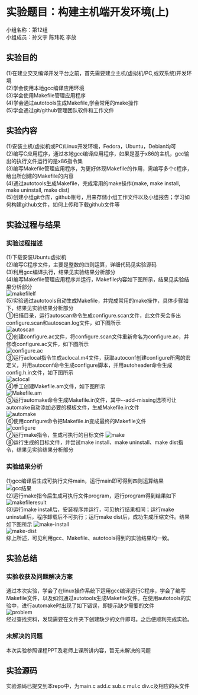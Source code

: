 # 实验题目：构建主机端开发环境(上)
小组名称：第12组  
小组成员：孙文宇 陈玮乾 李放  
## 实验目的
(1)在建立交叉编译开发平台之前，首先需要建立主机(虚拟机/PC,或双系统)开发环境  
(2)学会使用本地gcc编译应用环境  
(3)学会使用Makefile管理应用程序  
(4)学会通过autotools生成Makefile,学会常用的make操作  
(5)学会通过git/github管理团队软件和工作文件  
## 实验内容
(1)安装主机(虚拟机或PC)Linux开发环境，Fedora，Ubuntu，Debian均可  
(2)编写C应用程序，通过本地gcc编译应用程序，如果是基于x86的主机，gcc输出的执行文件运行的是x86指令集  
(3)编写Makefile管理应用程序，为更好体现Makefile的作用，需编写多个c程序，给出所创建的Makefile的内容  
(4)通过autotools生成Makefile，完成常用的make操作(make, make install, make uninstall, make dist)  
(5)创建小组git仓库，github账号，用来存储小组工作文件以及小组报告；学习如何构建github文件，如何上传和下载github文件等  
## 实验过程与结果
### 实验过程描述
(1)下载安装Ubuntu虚拟机  
(2)编写C程序文件，主要是整数的四则运算，详细代码见实验源码  
(3)利用gcc编译执行，结果见实验结果分析部分  
(4)编写Makefile管理应用程序并运行，Makefile内容如下图所示，结果见实验结果分析部分    
![makefilelf](https://github.com/HaloTrouvaille/Embedded-Software-Group-12/blob/master/makefilelf.png)  
(5)实验通过autotools自动生成Makefile，并完成常用的make操作，具体步骤如下，结果见实验结果分析部分  
①扫描目录，运行autoscan命令生成configure.scan文件，此文件夹会多出configure.scan和autoscan.log文件，如下图所示  
![autoscan](https://github.com/HaloTrouvaille/Embedded-Software-Group-12/blob/master/autoscan.png)  
②创建configure.ac文件，将configure.scan文件重新命名为configure.ac，并修改configure.ac文件，如下图所示  
![configure.ac](https://github.com/HaloTrouvaille/Embedded-Software-Group-12/blob/master/configure.ac.png)  
③运行aclocal指令生成aclocal.m4文件，获取autoconf创建configure所需的宏定义，并用autoconf命令生成configure脚本，并用autoheader命令生成config.h.in文件，如下图所示  
![aclocal](https://github.com/HaloTrouvaille/Embedded-Software-Group-12/blob/master/aclocal.png)  
④手工创建Makefile.am文件，如下图所示  
![Makefile.am](https://github.com/HaloTrouvaille/Embedded-Software-Group-12/blob/master/Makefile.am.png)  
⑤运行automake命令生成Makefile.in文件，其中--add-missing选项可让automake自动添加必要的模板文件，生成Makefile.in文件  
![automake](https://github.com/HaloTrouvaille/Embedded-Software-Group-12/blob/master/automake.png)  
⑥使用configure命令把Makefile.in变成最终的Makefile文件  
![configure](https://github.com/HaloTrouvaille/Embedded-Software-Group-12/blob/master/configure.png)  
⑦运行make指令，生成可执行的目标文件
![make](https://github.com/HaloTrouvaille/Embedded-Software-Group-12/blob/master/make.png)  
⑧运行生成的目标文件，并尝试make install、make uninstall、make dist指令，结果见实验结果分析部分  
### 实验结果分析
(1)gcc编译后生成可执行文件main，运行main即可得到四则运算结果  
![gcc结果](https://github.com/HaloTrouvaille/Embedded-Software-Group-12/blob/master/gcc结果.png)  
(2)运行make指令后生成可执行文件program，运行program得到结果如下  
![makefileresult](https://github.com/HaloTrouvaille/Embedded-Software-Group-12/blob/master/makefileresult.png)  
(3)运行make install后，安装程序并运行，可见执行结果相同；运行make uninstall后，程序卸载后不可执行；运行make dist后，成功生成压缩文件。结果如下图所示
![make-install](https://github.com/HaloTrouvaille/Embedded-Software-Group-12/blob/master/make-install.png)  
![make-dist](https://github.com/HaloTrouvaille/Embedded-Software-Group-12/blob/master/make-dist.png)  
综上所述，可见利用gcc、Makefile、autotools得到的实验结果均一致。  
## 实验总结
### 实验收获及问题解决方案
通过本次实验，学会了在linux操作系统下运用gcc编译运行C程序，学会了编写Makefile文件，以及如何通过autotools生成Makefile文件。在使用autotools的实验中，进行automake时出现了如下错误，即提示缺少需要的文件  
![problem](https://github.com/HaloTrouvaille/Embedded-Software-Group-12/blob/master/add-missing.png)  
经过查找资料，发现需要在文件夹下创建缺少的文件即可。之后便顺利完成实验。
### 未解决的问题
本次实验参照课程PPT及老师上课所讲内容，暂无未解决的问题
## 实验源码
实验源码已提交到本repo中，为main.c add.c sub.c mul.c div.c及相应的头文件














